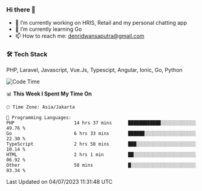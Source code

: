 ### Hi there 👋

- 🔭 I’m currently working on HRIS, Retail and my personal chatting app
- 🌱 I’m currently learning Go
- 📫 How to reach me: denridwansaputra@gmail.com


### 🛠 Tech Stack
PHP, Laravel, Javascript, Vue.Js, Typescipt, Angular, Ionic, Go, Python


<!--START_SECTION:waka-->
![Code Time](http://img.shields.io/badge/Code%20Time-3%2C419%20hrs%2016%20mins-blue)

📊 **This Week I Spent My Time On** 

```text
🕑︎ Time Zone: Asia/Jakarta

💬 Programming Languages: 
PHP                      14 hrs 37 mins      ████████████░░░░░░░░░░░░░   49.76 % 
Go                       6 hrs 33 mins       ██████░░░░░░░░░░░░░░░░░░░   22.30 % 
TypeScript               2 hrs 58 mins       ███░░░░░░░░░░░░░░░░░░░░░░   10.14 % 
HTML                     2 hrs 1 min         ██░░░░░░░░░░░░░░░░░░░░░░░   06.92 % 
Other                    58 mins             █░░░░░░░░░░░░░░░░░░░░░░░░   03.34 % 
```


 Last Updated on 04/07/2023 11:31:48 UTC
<!--END_SECTION:waka-->
